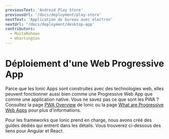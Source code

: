 ```yaml
---
previousText: 'Android Play Store'
previousUrl: '/docs/deployment/play-store'
nextText: 'Application de bureau avec electron'
nextUrl: '/docs/deployment/desktop-app'
contributors:
  - MustaRohman
  - mhartington
---
```


# Déploiement d'une Web Progressive App

Parce que les Ionic Apps sont construites avec des technologies web, elles peuvent fonctionner aussi bien comme une Progressive Web App que comme une application native. Vous ne savez pas ce que sont les PWA ? Consultez la page <a href="https://ionicframework.com/pwa" target="_blank">PWA Overview</a> de Ionic ou la page <a href="/docs/core-concepts/what-are-progressiveweb-apps">What are Progressive Web Apps</a> pour plus d'informations.

Pour les frameworks que Ionic prend en charge, nous avons créé des guides dédiés qui entrent dans les détails. Vous trouverez ci-dessous des liens pour Angular et React.

<docs-cards> <docs-card header="Angular" href="/docs/angular/pwa" img="/docs/assets/img/frameworks/angular.svg"></docs-card> <docs-card header="React" href="/docs/react/pwa" img="/docs/assets/img/frameworks/react.svg"></docs-card> </docs-cards>
